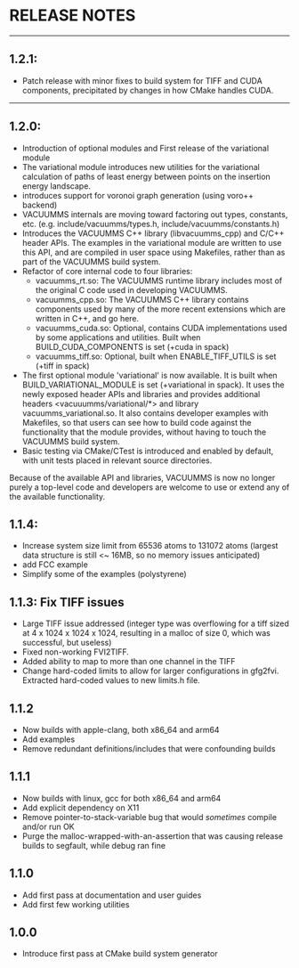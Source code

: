 # RELEASE NOTES

---

## 1.2.1:

- Patch release with minor fixes to build system for TIFF and CUDA components, precipitated by changes in how CMake handles CUDA.

---

## 1.2.0:

- Introduction of optional modules and First release of the variational module
- The variational module introduces new utilities for the variational calculation of paths of least energy between points on the insertion energy landscape. 
- introduces support for voronoi graph generation (using voro++ backend)
- VACUUMMS internals are moving toward factoring out types, constants, etc. (e.g. include/vacuumms/types.h, include/vacuumms/constants.h)
- Introduces the VACUUMMS C++ library (libvacuumms_cpp) and C/C++ header APIs. The examples in the variational module are written to use this API, and are compiled in user space using Makefiles, rather than as part of the VACUUMMS build system. 
- Refactor of core internal code to four libraries:
    - vacuumms_rt.so: The VACUUMMS runtime library includes most of the original C code used in developing VACUUMMS. 
    - vacuumms_cpp.so: The VACUUMMS C++ library contains components used by many of the more recent extensions which are written in C++, and go here.
    - vacuumms_cuda.so: Optional, contains CUDA implementations used by some applications and utilities. Built when BUILD_CUDA_COMPONENTS is set (+cuda in spack)
    - vacuumms_tiff.so: Optional, built when ENABLE_TIFF_UTILS is set (+tiff in spack)
- The first optional module 'variational' is now available. It is built when BUILD_VARIATIONAL_MODULE is set (+variational in spack). It uses the newly exposed header APIs and libraries and provides additional headers \<vacuuumms/variational/*\> and library vacuumms_variational.so. It also contains developer examples with Makefiles, so that users can see how to build code against the functionality that the module provides, without having to touch the VACUUMMS build system. 
- Basic testing via CMake/CTest is introduced and enabled by default, with unit tests placed in relevant source directories.

Because of the available API and libraries, VACUUMMS is now no longer purely a top-level code and developers are welcome to use or extend any of the available functionality.

## 1.1.4: 

- Increase system size limit from 65536 atoms to 131072 atoms (largest data structure is still <~ 16MB, so no memory issues anticipated)
- add FCC example
- Simplify some of the examples (polystyrene)

## 1.1.3: Fix TIFF issues

- Large TIFF issue addressed (integer type was overflowing for a tiff sized at 4 x 1024 x 1024 x 1024, resulting in a malloc of size 0, which was successful, but useless)
- Fixed non-working FVI2TIFF. 
- Added ability to map to more than one channel in the TIFF
- Change hard-coded limits to allow for larger configurations in gfg2fvi. Extracted hard-coded values to new limits.h file.

## 1.1.2

- Now builds with apple-clang, both x86_64 and arm64
- Add examples
- Remove redundant definitions/includes that were confounding builds

## 1.1.1

- Now builds with linux, gcc for both x86_64 and arm64
- Add explicit dependency on X11
- Remove pointer-to-stack-variable bug that would *sometimes* compile and/or run OK
- Purge the malloc-wrapped-with-an-assertion that was causing release builds to segfault, while debug ran fine

## 1.1.0

- Add first pass at documentation and user guides
- Add first few working utilities

## 1.0.0 

- Introduce first pass at CMake build system generator
